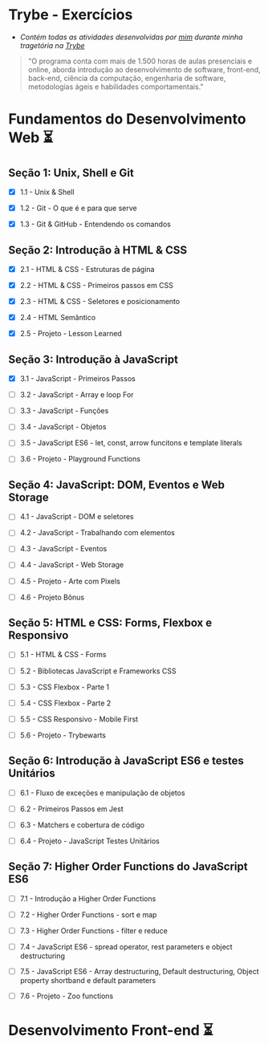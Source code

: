 # **Trybe - Exercícios**

- _Contém todas as atividades desenvolvidas por [mim](https://www.linkedin.com/in/feliphe-henrique-91193115a/)  durante minha tragetória na [Trybe](https://www.betrybe.com/)_

> "O programa conta com mais de 1.500 horas de aulas presenciais e online, aborda introdução ao desenvolvimento de software, front-end, back-end, ciência da computação, engenharia de software, metodologias ágeis e habilidades comportamentais."

# Fundamentos do Desenvolvimento Web :hourglass_flowing_sand:

## Seção 1: Unix, Shell e Git

- [x] 1.1 - Unix & Shell

- [x] 1.2 - Git - O que é e para que serve

- [x] 1.3 - Git & GitHub - Entendendo os comandos

## Seção 2: Introdução à HTML & CSS

- [x] 2.1 - HTML & CSS - Estruturas de página 

- [x] 2.2 - HTML & CSS - Primeiros passos em CSS

- [x] 2.3 - HTML & CSS - Seletores e posicionamento

- [x] 2.4 - HTML Semântico

- [x] 2.5 - Projeto - Lesson Learned

## Seção 3: Introdução à JavaScript

- [x] 3.1 - JavaScript - Primeiros Passos

- [ ] 3.2 - JavaScript - Array e loop For

- [ ] 3.3 - JavaScript - Funções

- [ ] 3.4 - JavaScript - Objetos

- [ ] 3.5 - JavaScript ES6 - let, const, arrow funcitons e template literals

- [ ] 3.6 - Projeto - Playground Functions

## Seção 4: JavaScript: DOM, Eventos e Web Storage

- [ ] 4.1 - JavaScript - DOM e seletores

- [ ] 4.2 - JavaScript - Trabalhando com elementos

- [ ] 4.3 - JavaScript - Eventos

- [ ] 4.4 - JavaScript - Web Storage

- [ ] 4.5 - Projeto - Arte com Pixels

- [ ] 4.6 - Projeto Bônus

## Seção 5: HTML e CSS: Forms, Flexbox e Responsivo

- [ ] 5.1 - HTML & CSS - Forms

- [ ] 5.2 - Bibliotecas JavaScript e Frameworks CSS

- [ ] 5.3 - CSS Flexbox - Parte 1

- [ ] 5.4 - CSS Flexbox - Parte 2

- [ ] 5.5 - CSS Responsivo - Mobile First

- [ ] 5.6 - Projeto - Trybewarts

## Seção 6: Introdução à JavaScript ES6 e testes Unitários

- [ ] 6.1 - Fluxo de exceções e manipulação de objetos

- [ ] 6.2 - Primeiros Passos em Jest

- [ ] 6.3 - Matchers e cobertura de código

- [ ] 6.4 - Projeto - JavaScript Testes Unitários

## Seção 7: Higher Order Functions do JavaScript ES6

- [ ] 7.1 - Introdução a Higher Order Functions

- [ ] 7.2 - Higher Order Functions - sort e map

- [ ] 7.3 - Higher Order Functions - filter e reduce

- [ ] 7.4 - JavaScript ES6 - spread operator, rest parameters e object destructuring

- [ ] 7.5 - JavaScript ES6 - Array destructuring, Default destructuring, Object property shortband e default parameters

- [ ] 7.6 - Projeto - Zoo functions

# Desenvolvimento Front-end :hourglass_flowing_sand:
